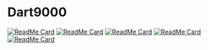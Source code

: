 # Dart9000

[![ReadMe Card](https://github-readme-stats.vercel.app/api/pin/?username=Dart9000&repo=Decode-X&show_owner=true&theme=dark)](https://github.com/Dart9000/Decode)
[![ReadMe Card](https://github-readme-stats.vercel.app/api/pin/?username=Dart9000&repo=Quelix&show_owner=true&theme=dark)](https://github.com/Dart9000/Quelix)
[![ReadMe Card](https://github-readme-stats.vercel.app/api/pin/?username=Dart9000&repo=TumorCNN&show_owner=true&theme=dark)](https://github.com/Dart9000/TumorCNN)
[![ReadMe Card](https://github-readme-stats.vercel.app/api/pin/?username=Dart9000&repo=TrueMed&show_owner=true&theme=dark)](https://github.com/Dart9000/TrueMed)
[![ReadMe Card](https://github-readme-stats.vercel.app/api/pin/?username=Dart9000&repo=OTP-flask-API&show_owner=true&theme=dark)](https://github.com/Dart9000/OTP-flask-API)
